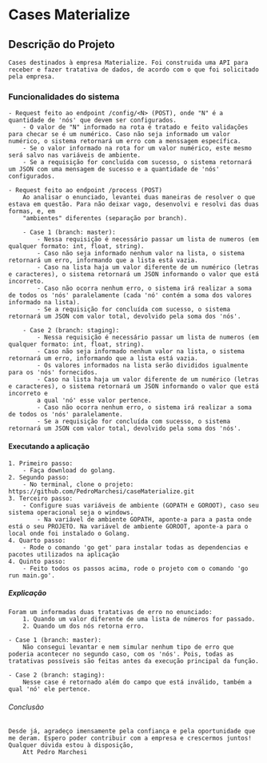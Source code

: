 # Cases Materialize

## Descrição do Projeto
    Cases destinados à empresa Materialize. Foi construida uma API para receber e fazer tratativa de dados, de acordo com o que foi solicitado pela empresa. 

### Funcionalidades do sistema
    - Request feito ao endpoint /config/<N> (POST), onde "N" é a quantidade de 'nós' que devem ser configurados.
        - O valor de "N" informado na rota é tratado e feito validações para checar se é um numérico. Caso não seja informado um valor numérico, o sistema retornará um erro com a menssagem específica.
        - Se o valor informado na rota for um valor numérico, este mesmo será salvo nas variáveis de ambiente.
        - Se a requisição for concluída com sucesso, o sistema retornará um JSON com uma mensagem de sucesso e a quantidade de 'nós' configurados.
    
    - Request feito ao endpoint /process (POST)
        Ao analisar o enunciado, levantei duas maneiras de resolver o que estava em questão. Para não deixar vago, desenvolvi e resolvi das duas formas, e, em
        "ambientes" diferentes (separação por branch).

        - Case 1 (branch: master):
            - Nessa requisição é necessário passar um lista de numeros (em qualquer formato: int, float, string).
            - Caso não seja informado nenhum valor na lista, o sistema retornará um erro, informando que a lista está vazia.
            - Caso na lista haja um valor diferente de um numérico (letras e caracteres), o sistema retornará um JSON informando o valor que está incorreto.
            - Caso não ocorra nenhum erro, o sistema irá realizar a soma de todos os 'nós' paralelamente (cada 'nó' contém a soma dos valores informado na lista).
            - Se a requisição for concluída com sucesso, o sistema retornará um JSON com valor total, devolvido pela soma dos 'nós'.

        - Case 2 (branch: staging):
            - Nessa requisição é necessário passar um lista de numeros (em qualquer formato: int, float, string).
            - Caso não seja informado nenhum valor na lista, o sistema retornará um erro, informando que a lista está vazia.
            - Os valores informados na lista serão divididos igualmente para os 'nós' fornecidos.
            - Caso na lista haja um valor diferente de um numérico (letras e caracteres), o sistema retornará um JSON informando o valor que está incorreto e 
            a qual 'nó' esse valor pertence.
            - Caso não ocorra nenhum erro, o sistema irá realizar a soma de todos os 'nós' paralelamente.
            - Se a requisição for concluída com sucesso, o sistema retornará um JSON com valor total, devolvido pela soma dos 'nós'.


#### Executando a aplicação
    1. Primeiro passo:
        - Faça download do golang.
    2. Segundo passo:
        - No terminal, clone o projeto: https://github.com/PedroMarchesi/caseMaterialize.git
    3. Terceiro passo:
        - Configure suas variáveis de ambiente (GOPATH e GOROOT), caso seu sistema operacional seja o windows.
            - Na variável de ambiente GOPATH, aponte-a para a pasta onde está o seu PROJETO. Na variável de ambiente GOROOT, aponte-a para o local onde foi instalado o Golang.
    4. Quarto passo:
        - Rode o comando 'go get' para instalar todas as dependencias e pacotes utilizados na aplicação
    4. Quinto passo:
        - Feito todos os passos acima, rode o projeto com o comando 'go run main.go'.

##### Explicação
    Foram um informadas duas tratativas de erro no enunciado:
        1. Quando um valor diferente de uma lista de números for passado.
        2. Quando um dos nós retorna erro.

    - Case 1 (branch: master):
        Não consegui levantar e nem simular nenhum tipo de erro que poderia acontecer no segundo caso, com os 'nós'. Pois, todas as tratativas possíveis são feitas antes da execução principal da função.

    - Case 2 (branch: staging):
        Nesse case é retornado além do campo que está inválido, também a qual 'nó' ele pertence.
   

###### Conclusão
    Desde já, agradeço imensamente pela confiança e pela oportunidade que me deram. Espero poder contribuir com a empresa e crescermos juntos!
    Qualquer dúvida estou à disposição,
        Att Pedro Marchesi